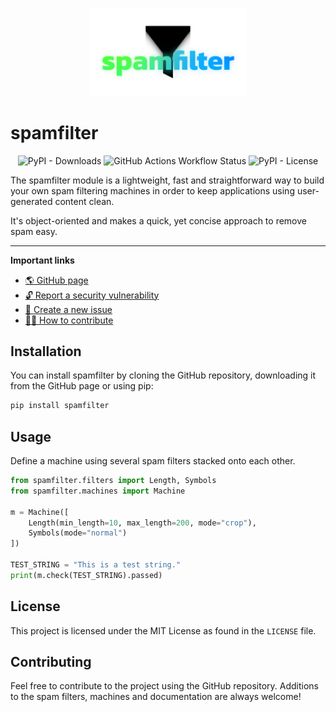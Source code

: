 <p align="center">
    <img src="docs/assets/icon.png" alt="Spamfilter logo" width=250>
</p>

# spamfilter

<p align="center">
    <img alt="PyPI - Downloads" src="https://img.shields.io/pypi/dm/spamfilter?style=for-the-badge&logo=pypi&labelColor=%231e1e1e" />
    <img alt="GitHub Actions Workflow Status" src="https://img.shields.io/github/actions/workflow/status/mags0ft/spamfilter/python-package.yml?style=for-the-badge&logo=python&labelColor=%231e1e1e" />
    <img alt="PyPI - License" src="https://img.shields.io/pypi/l/spamfilter?style=for-the-badge&labelColor=%231e1e1e" />
</p>

The spamfilter module is a lightweight, fast and straightforward way to build your own spam filtering machines in order to keep applications using user-generated content clean.

It's object-oriented and makes a quick, yet concise approach to remove spam easy.

---

**Important links**
- [🌎 GitHub page](https://mags0ft.github.io/spamfilter/)
- [🔓 Report a security vulnerability](https://github.com/mags0ft/spamfilter/security/advisories/new)
- [🚩 Create a new issue](https://github.com/mags0ft/spamfilter/issues/new/choose)
- [👩‍💻 How to contribute](./docs/CONTRIBUTING.md)

## Installation
You can install spamfilter by cloning the GitHub repository, downloading it from the GitHub page or using pip:

```bash
pip install spamfilter
```

## Usage
Define a machine using several spam filters stacked onto each other.

```python
from spamfilter.filters import Length, Symbols
from spamfilter.machines import Machine

m = Machine([
    Length(min_length=10, max_length=200, mode="crop"),
    Symbols(mode="normal")
])

TEST_STRING = "This is a test string."
print(m.check(TEST_STRING).passed)
```

## License
This project is licensed under the MIT License as found in the `LICENSE` file.

## Contributing
Feel free to contribute to the project using the GitHub repository. Additions to the spam filters, machines and documentation are always welcome!

